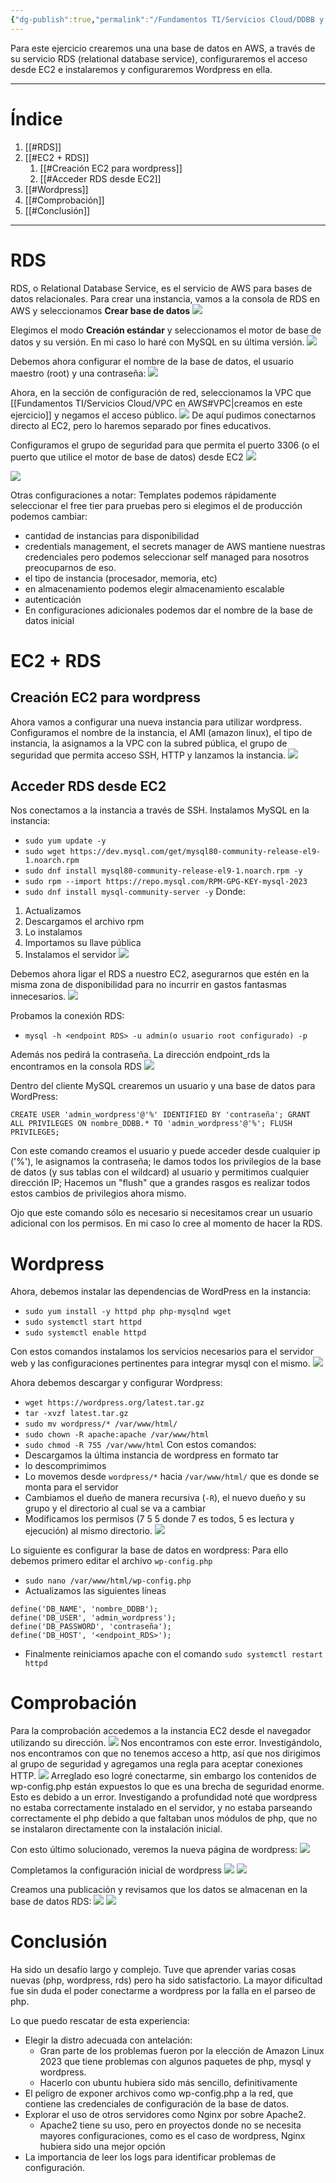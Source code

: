 ```yaml
---
{"dg-publish":true,"permalink":"/Fundamentos TI/Servicios Cloud/DDBB y Wordpress en AWS/"}
---
```


Para este ejercicio crearemos una una base de datos en AWS, a través de su servicio RDS (relational database service), configuraremos el acceso desde EC2 e instalaremos y configuraremos Wordpress en ella.

---
# Índice
1. [[#RDS]]
2. [[#EC2 + RDS]]
	1. [[#Creación EC2 para wordpress]]
	2. [[#Acceder RDS desde EC2]]
3. [[#Wordpress]]
4. [[#Comprobación]]
5. [[#Conclusión]]

---
<div class="page-break" style="page-break-before: always;"></div>

# RDS

RDS, o Relational Database Service, es el servicio de AWS para bases de datos relacionales.
Para crear una instancia, vamos a la consola de RDS en AWS y seleccionamos **Crear base de datos**
![](https://i.imgur.com/rxCol4D.png)


Elegimos el modo **Creación estándar** y seleccionamos el motor de base de datos y su versión. En mi caso lo haré con MySQL en su última versión.
![](https://i.imgur.com/VpmATSn.png)
<div class="page-break" style="page-break-before: always;"></div>

Debemos ahora configurar el nombre de la base de datos, el usuario maestro (root) y una contraseña:
![](https://i.imgur.com/itainWD.png)
<div class="page-break" style="page-break-before: always;"></div>

Ahora, en la sección de configuración de red, seleccionamos la VPC que [[Fundamentos TI/Servicios Cloud/VPC en AWS#VPC\|creamos en este ejercicio]] y negamos el acceso público.
![](https://i.imgur.com/rk6Uagx.png)
De aquí pudimos conectarnos directo al EC2, pero lo haremos separado por fines educativos.
<div class="page-break" style="page-break-before: always;"></div>

Configuramos el grupo de seguridad para que permita el puerto 3306 (o el puerto que utilice el motor de base de datos) desde EC2
![](https://i.imgur.com/hd04glN.png)

![](https://i.imgur.com/Ndyz8Lo.png)

Otras configuraciones a notar:
Templates podemos rápidamente seleccionar el free tier para pruebas pero si elegimos el de producción podemos cambiar:
- cantidad de instancias para disponibilidad
- credentials management, el secrets manager de AWS mantiene nuestras credenciales pero podemos seleccionar self managed para nosotros preocuparnos de eso.
- el tipo de instancia (procesador, memoria, etc)
- en almacenamiento podemos elegir almacenamiento escalable
- autenticación
- En configuraciones adicionales podemos dar el nombre de la base de datos inicial
 <div class="page-break" style="page-break-before: always;"></div>

# EC2 + RDS

## Creación EC2 para wordpress

Ahora vamos a configurar una nueva instancia para utilizar wordpress.
Configuramos el nombre de la instancia, el AMI (amazon linux), el tipo de instancia, la asignamos a la VPC con la subred pública, el grupo de seguridad que permita acceso SSH, HTTP y lanzamos la instancia.
![](https://i.imgur.com/gtiqwUg.png)
<div class="page-break" style="page-break-before: always;"></div>

## Acceder RDS desde EC2
Nos conectamos a la instancia a través de SSH.
Instalamos MySQL en la instancia:
- `sudo yum update -y`
- `sudo wget https://dev.mysql.com/get/mysql80-community-release-el9-1.noarch.rpm`
- `sudo dnf install mysql80-community-release-el9-1.noarch.rpm -y`
- `sudo rpm --import https://repo.mysql.com/RPM-GPG-KEY-mysql-2023`
- `sudo dnf install mysql-community-server -y`
Donde:
1. Actualizamos
2. Descargamos el archivo rpm
3. Lo instalamos
4. Importamos su llave pública
5. Instalamos el servidor
![](https://i.imgur.com/7P22Vf5.png)
<div class="page-break" style="page-break-before: always;"></div>

Debemos ahora ligar el RDS a nuestro EC2, asegurarnos que estén en la misma zona de disponibilidad para no incurrir en gastos fantasmas innecesarios.
![](https://i.imgur.com/bq5PgEj.png)

Probamos la conexión RDS:
- `mysql -h <endpoint RDS> -u admin(o usuario root configurado) -p`

Además nos pedirá la contraseña.  La dirección endpoint_rds la encontramos en la consola RDS
![](https://i.imgur.com/e0QRkEw.png)
<div class="page-break" style="page-break-before: always;"></div>

Dentro del cliente MySQL crearemos un usuario y una base de datos para WordPress:
``` MySQL
CREATE USER 'admin_wordpress'@'%' IDENTIFIED BY 'contraseña'; GRANT ALL PRIVILEGES ON nombre_DDBB.* TO 'admin_wordpress'@'%'; FLUSH PRIVILEGES;
```
Con este comando creamos el usuario y puede acceder desde cualquier ip ('%'), le asignamos la contraseña; le damos todos los privilegios de la base de datos (y sus tablas con el wildcard) al usuario y permitimos cualquier dirección IP; Hacemos un "flush" que a grandes rasgos es realizar todos estos cambios de privilegios ahora mismo.

Ojo que este comando sólo es necesario si necesitamos crear un usuario adicional con los permisos. En mi caso lo cree al momento de hacer la RDS.
<div class="page-break" style="page-break-before: always;"></div>

# Wordpress

Ahora, debemos instalar las dependencias de WordPress en la instancia:
- `sudo yum install -y httpd php php-mysqlnd wget`
- `sudo systemctl start httpd`
- `sudo systemctl enable httpd`

Con estos comandos instalamos los servicios necesarios para el servidor web y las configuraciones pertinentes para integrar mysql con el mismo.
![](https://i.imgur.com/fU9HgRx.png)
<div class="page-break" style="page-break-before: always;"></div>

Ahora debemos descargar y configurar Wordpress:
- `wget https://wordpress.org/latest.tar.gz`
- `tar -xvzf latest.tar.gz`
- `sudo mv wordpress/* /var/www/html/`
- `sudo chown -R apache:apache /var/www/html`
- `sudo chmod -R 755 /var/www/html`
Con estos comandos:
- Descargamos la última instancia de wordpress en formato tar
- lo descomprimimos
- Lo movemos desde `wordpress/*` hacia `/var/www/html/` que es donde se monta para el servidor
- Cambiamos el dueño de manera recursiva (`-R`), el nuevo dueño y su grupo y el directorio al cual se va a cambiar
- Modificamos los permisos (7 5 5 donde 7 es todos, 5 es lectura y ejecución) al mismo directorio.
![](https://i.imgur.com/EKDlN0u.png)
<div class="page-break" style="page-break-before: always;"></div>

Lo siguiente es configurar la base de datos en wordpress:
Para ello debemos primero editar el archivo `wp-config.php`
- `sudo nano /var/www/html/wp-config.php`
- Actualizamos las siguientes líneas 
```
define('DB_NAME', 'nombre_DDBB');
define('DB_USER', 'admin_wordpress');
define('DB_PASSWORD', 'contraseña');
define('DB_HOST', '<endpoint_RDS>');
```
- Finalmente reiniciamos apache con el comando `sudo systemctl restart httpd`
<div class="page-break" style="page-break-before: always;"></div>

# Comprobación

Para la comprobación accedemos a la instancia EC2 desde el navegador utilizando su dirección.
![](https://i.imgur.com/IAyDi88.png)
Nos encontramos con este error. Investigándolo, nos encontramos con que no tenemos acceso a http, así que nos dirigimos al grupo de seguridad y agregamos una regla para aceptar conexiones HTTP.
![](https://i.imgur.com/dHE3ITS.png)
Arreglado eso logré conectarme, sin embargo los contenidos de wp-config.php están expuestos lo que es una brecha de seguridad enorme. Esto es debido a un error.
Investigando a profundidad noté que wordpress no estaba correctamente instalado en el servidor, y no estaba parseando correctamente el php debido a que faltaban unos módulos de php, que no se instalaron directamente con la instalación inicial.

Con esto último solucionado, veremos la nueva página de wordpress:
![](https://i.imgur.com/fYboRPT.png)
<div class="page-break" style="page-break-before: always;"></div>



Completamos la configuración inicial de wordpress
![](https://i.imgur.com/Ag0fpRG.png)
![](https://i.imgur.com/XTzYBDB.png)
<div class="page-break" style="page-break-before: always;"></div>

Creamos una publicación y revisamos que los datos se almacenan en la base de datos RDS:
![](https://i.imgur.com/8BqJCe2.png)
![](https://i.imgur.com/pmakGhs.png)
<div class="page-break" style="page-break-before: always;"></div>

# Conclusión

Ha sido un desafío largo y complejo. Tuve que aprender varias cosas nuevas (php, wordpress, rds) pero ha sido satisfactorio.
La mayor dificultad fue sin duda el poder conectarme a wordpress por la falla en el parseo de php.

Lo que puedo rescatar de esta experiencia:
- Elegir la distro adecuada con antelación:
	- Gran parte de los problemas fueron por la elección de Amazon Linux 2023 que tiene problemas con algunos paquetes de php, mysql y wordpress.
	- Hacerlo con ubuntu hubiera sido más sencillo, definitivamente
- El peligro de exponer archivos como wp-config.php a la red, que contiene las credenciales de configuración de la base de datos.
- Explorar el uso de otros servidores como Nginx por sobre Apache2.
	- Apache2 tiene su uso, pero en proyectos donde no se necesita mayores configuraciones, como es el caso de wordpress, Nginx hubiera sido una mejor opción
- La importancia de leer los logs para identificar problemas de configuración.
